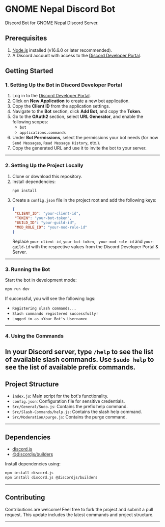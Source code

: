 # GNOME Nepal Discord Bot

Discord Bot for GNOME Nepal Discord Server.

## Prerequisites

1. [Node.js](https://nodejs.org/) installed (v16.6.0 or later recommended).
2. A Discord account with access to the [Discord Developer Portal](https://discord.com/developers/applications).

## Getting Started

### 1. Setting Up the Bot in Discord Developer Portal

1. Log in to the [Discord Developer Portal](https://discord.com/developers/applications).
2. Click on **New Application** to create a new bot application.
3. Copy the **Client ID** from the application settings.
4. Navigate to the **Bot** section, click **Add Bot**, and copy the **Token**.
5. Go to the **OAuth2** section, select **URL Generator**, and enable the following scopes:
    - `bot`
    - `applications.commands`
6. Under **Bot Permissions**, select the permissions your bot needs (for now `Send Messages`, `Read Message History`,
   etc.).
7. Copy the generated URL and use it to invite the bot to your server.

---

### 2. Setting Up the Project Locally

1. Clone or download this repository.
2. Install dependencies:
   ```bash
   npm install
   ```
3. Create a `config.json` file in the project root and add the following keys:
   ```json
   {
    "CLIENT_ID": "your-client-id",
    "TOKEN": "your-bot-token",
    "GUILD_ID": "your-guild-id",
    "MOD_ROLE_ID": "your-mod-role-id"
   }
   ```
   Replace `your-client-id`, `your-bot-token`, ` your-mod-role-id` and `your-guild-id` with the respective values from
   the Discord Developer Portal & Server.

---

### 3. Running the Bot

Start the bot in development mode:

```bash
npm run dev
```

If successful, you will see the following logs:

- `Registering slash commands...`
- `Slash commands registered successfully!`
- `Logged in as <Your Bot's Username>`

-----

### 4. Using the Commands

In your Discord server, type ```/help``` to see the list of available slash commands.
Use ```$sudo help``` to see the list of available prefix commands.
---

## Project Structure

- `index.js`: Main script for the bot's functionality.
- `config.json`: Configuration file for sensitive credentials.
- `Src/General/Sudo.js`: Contains the prefix help command.
- `Src/Slash-Commands/help.js`: Contains the slash help command.
- `Src/Moderation/purge.js`: Contains the purge command.

---

## Dependencies

- [discord.js](https://www.npmjs.com/package/discord.js)
- [@discordjs/builders](https://www.npmjs.com/package/@discordjs/builders)

Install dependencies using:

```bash
npm install discord.js
npm install discord.js @discordjs/builders
```

---

## Contributing

Contributions are welcome! Feel free to fork the project and submit a pull request.
This update includes the latest commands and project structure.

---
